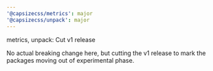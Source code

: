 ```yaml
---
'@capsizecss/metrics': major
'@capsizecss/unpack': major
---
```


metrics, unpack: Cut v1 release

No actual breaking change here, but cutting the v1 release to mark the packages moving out of experimental phase.
